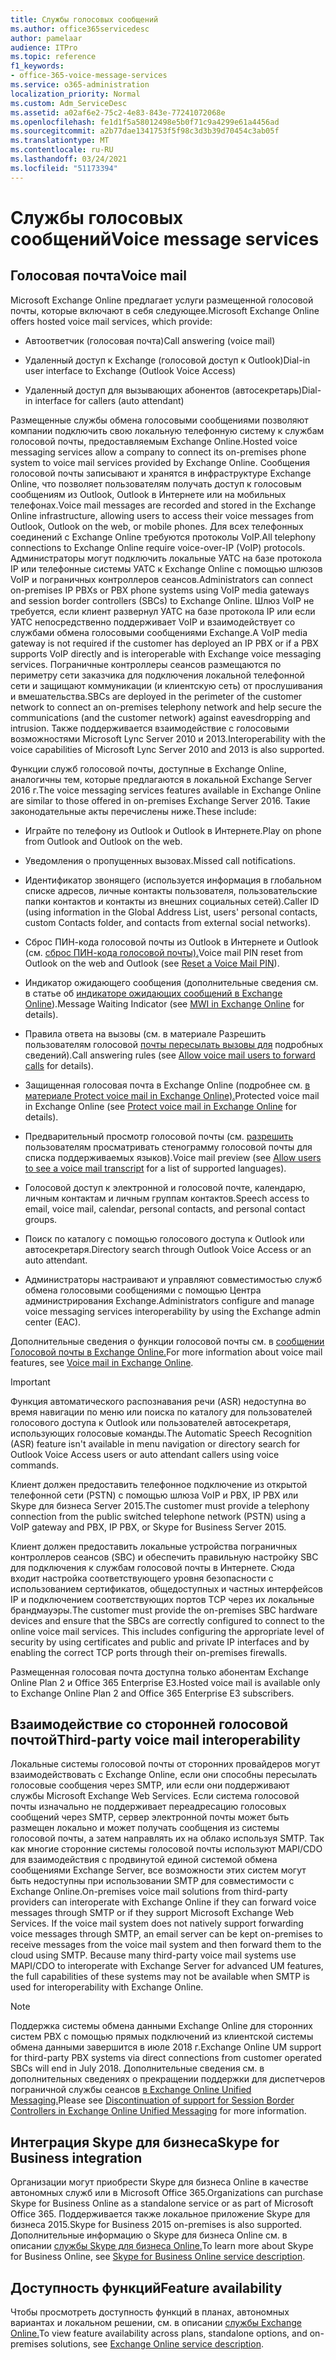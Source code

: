 ```yaml
---
title: Службы голосовых сообщений
ms.author: office365servicedesc
author: pamelaar
audience: ITPro
ms.topic: reference
f1_keywords:
- office-365-voice-message-services
ms.service: o365-administration
localization_priority: Normal
ms.custom: Adm_ServiceDesc
ms.assetid: a02af6e2-75c2-4e83-843e-77241072068e
ms.openlocfilehash: fe1d1f5a58012498e5b0f71c9a4299e61a4456ad
ms.sourcegitcommit: a2b77dae1341753f5f98c3d3b39d70454c3ab05f
ms.translationtype: MT
ms.contentlocale: ru-RU
ms.lasthandoff: 03/24/2021
ms.locfileid: "51173394"
---
```

# <a name="voice-message-services"></a><span data-ttu-id="7068a-102">Службы голосовых сообщений</span><span class="sxs-lookup"><span data-stu-id="7068a-102">Voice message services</span></span>

## <a name="voice-mail"></a><span data-ttu-id="7068a-103">Голосовая почта</span><span class="sxs-lookup"><span data-stu-id="7068a-103">Voice mail</span></span>

<span data-ttu-id="7068a-104">Microsoft Exchange Online предлагает услуги размещенной голосовой почты, которые включают в себя следующее.</span><span class="sxs-lookup"><span data-stu-id="7068a-104">Microsoft Exchange Online offers hosted voice mail services, which provide:</span></span>
  
- <span data-ttu-id="7068a-105">Автоответчик (голосовая почта)</span><span class="sxs-lookup"><span data-stu-id="7068a-105">Call answering (voice mail)</span></span>
    
- <span data-ttu-id="7068a-106">Удаленный доступ к Exchange (голосовой доступ к Outlook)</span><span class="sxs-lookup"><span data-stu-id="7068a-106">Dial-in user interface to Exchange (Outlook Voice Access)</span></span>
    
- <span data-ttu-id="7068a-107">Удаленный доступ для вызывающих абонентов (автосекретарь)</span><span class="sxs-lookup"><span data-stu-id="7068a-107">Dial-in interface for callers (auto attendant)</span></span>
    
<span data-ttu-id="7068a-108">Размещенные службы обмена голосовыми сообщениями позволяют компании подключить свою локальную телефонную систему к службам голосовой почты, предоставляемым Exchange Online.</span><span class="sxs-lookup"><span data-stu-id="7068a-108">Hosted voice messaging services allow a company to connect its on-premises phone system to voice mail services provided by Exchange Online.</span></span> <span data-ttu-id="7068a-109">Сообщения голосовой почты записывают и хранятся в инфраструктуре Exchange Online, что позволяет пользователям получать доступ к голосовым сообщениям из Outlook, Outlook в Интернете или на мобильных телефонах.</span><span class="sxs-lookup"><span data-stu-id="7068a-109">Voice mail messages are recorded and stored in the Exchange Online infrastructure, allowing users to access their voice messages from Outlook, Outlook on the web, or mobile phones.</span></span> <span data-ttu-id="7068a-110">Для всех телефонных соединений с Exchange Online требуются протоколы VoIP.</span><span class="sxs-lookup"><span data-stu-id="7068a-110">All telephony connections to Exchange Online require voice-over-IP (VoIP) protocols.</span></span> <span data-ttu-id="7068a-111">Администраторы могут подключить локальные УАТС на базе протокола IP или телефонные системы УАТС к Exchange Online с помощью шлюзов VoIP и пограничных контроллеров сеансов.</span><span class="sxs-lookup"><span data-stu-id="7068a-111">Administrators can connect on-premises IP PBXs or PBX phone systems using VoIP media gateways and session border controllers (SBCs) to Exchange Online.</span></span> <span data-ttu-id="7068a-112">Шлюз VoIP не требуется, если клиент развернул УАТС на базе протокола IP или если УАТС непосредственно поддерживает VoIP и взаимодействует со службами обмена голосовыми сообщениями Exchange.</span><span class="sxs-lookup"><span data-stu-id="7068a-112">A VoIP media gateway is not required if the customer has deployed an IP PBX or if a PBX supports VoIP directly and is interoperable with Exchange voice messaging services.</span></span> <span data-ttu-id="7068a-113">Пограничные контроллеры сеансов размещаются по периметру сети заказчика для подключения локальной телефонной сети и защищают коммуникации (и клиентскую сеть) от прослушивания и вмешательства.</span><span class="sxs-lookup"><span data-stu-id="7068a-113">SBCs are deployed in the perimeter of the customer network to connect an on-premises telephony network and help secure the communications (and the customer network) against eavesdropping and intrusion.</span></span> <span data-ttu-id="7068a-114">Также поддерживается взаимодействие с голосовыми возможностями Microsoft Lync Server 2010 и 2013.</span><span class="sxs-lookup"><span data-stu-id="7068a-114">Interoperability with the voice capabilities of Microsoft Lync Server 2010 and 2013 is also supported.</span></span>
  
<span data-ttu-id="7068a-115">Функции служб голосовой почты, доступные в Exchange Online, аналогичны тем, которые предлагаются в локальной Exchange Server 2016 г.</span><span class="sxs-lookup"><span data-stu-id="7068a-115">The voice messaging services features available in Exchange Online are similar to those offered in on-premises Exchange Server 2016.</span></span> <span data-ttu-id="7068a-116">Такие законодательные акты перечислены ниже.</span><span class="sxs-lookup"><span data-stu-id="7068a-116">These include:</span></span>
  
- <span data-ttu-id="7068a-117">Играйте по телефону из Outlook и Outlook в Интернете.</span><span class="sxs-lookup"><span data-stu-id="7068a-117">Play on phone from Outlook and Outlook on the web.</span></span>
    
- <span data-ttu-id="7068a-118">Уведомления о пропущенных вызовах.</span><span class="sxs-lookup"><span data-stu-id="7068a-118">Missed call notifications.</span></span>
    
- <span data-ttu-id="7068a-119">Идентификатор звонящего (используется информация в глобальном списке адресов, личные контакты пользователя, пользовательские папки контактов и контакты из внешних социальных сетей).</span><span class="sxs-lookup"><span data-stu-id="7068a-119">Caller ID (using information in the Global Address List, users' personal contacts, custom Contacts folder, and contacts from external social networks).</span></span>
    
- <span data-ttu-id="7068a-120">Сброс ПИН-кода голосовой почты из Outlook в Интернете и Outlook (см. [сброс ПИН-кода голосовой почты).](/exchange/voice-mail-unified-messaging/set-outlook-voice-access-pin-security/reset-a-voice-mail-pin)</span><span class="sxs-lookup"><span data-stu-id="7068a-120">Voice mail PIN reset from Outlook on the web and Outlook (see [Reset a Voice Mail PIN](/exchange/voice-mail-unified-messaging/set-outlook-voice-access-pin-security/reset-a-voice-mail-pin)).</span></span>
    
- <span data-ttu-id="7068a-121">Индикатор ожидающего сообщения (дополнительные сведения см. в статье об [индикаторе ожидающих сообщений в Exchange Online](/exchange/voice-mail-unified-messaging/set-up-client-voice-mail-features/mwi-in-exchange-online)).</span><span class="sxs-lookup"><span data-stu-id="7068a-121">Message Waiting Indicator (see [MWI in Exchange Online](/exchange/voice-mail-unified-messaging/set-up-client-voice-mail-features/mwi-in-exchange-online) for details).</span></span> 
    
- <span data-ttu-id="7068a-122">Правила ответа на вызовы (см. в материале Разрешить пользователям голосовой [почты пересылать вызовы для](/exchange/voice-mail-unified-messaging/set-up-client-voice-mail-features/allow-voice-mail-users-to-forward-calls) подробных сведений).</span><span class="sxs-lookup"><span data-stu-id="7068a-122">Call answering rules (see [Allow voice mail users to forward calls](/exchange/voice-mail-unified-messaging/set-up-client-voice-mail-features/allow-voice-mail-users-to-forward-calls) for details).</span></span>
    
- <span data-ttu-id="7068a-123">Защищенная голосовая почта в Exchange Online (подробнее см. [в материале Protect voice mail in Exchange Online).](/exchange/voice-mail-unified-messaging/set-up-client-voice-mail-features/protect-voice-mail)</span><span class="sxs-lookup"><span data-stu-id="7068a-123">Protected voice mail in Exchange Online (see [Protect voice mail in Exchange Online](/exchange/voice-mail-unified-messaging/set-up-client-voice-mail-features/protect-voice-mail) for details).</span></span>
    
- <span data-ttu-id="7068a-124">Предварительный просмотр голосовой почты (см. [разрешить](/exchange/voice-mail-unified-messaging/set-up-client-voice-mail-features/allow-users-to-see-a-voice-mail-transcript) пользователям просматривать стенограмму голосовой почты для списка поддерживаемых языков).</span><span class="sxs-lookup"><span data-stu-id="7068a-124">Voice mail preview (see [Allow users to see a voice mail transcript](/exchange/voice-mail-unified-messaging/set-up-client-voice-mail-features/allow-users-to-see-a-voice-mail-transcript) for a list of supported languages).</span></span>
    
- <span data-ttu-id="7068a-125">Голосовой доступ к электронной и голосовой почте, календарю, личным контактам и личным группам контактов.</span><span class="sxs-lookup"><span data-stu-id="7068a-125">Speech access to email, voice mail, calendar, personal contacts, and personal contact groups.</span></span>
    
- <span data-ttu-id="7068a-126">Поиск по каталогу с помощью голосового доступа к Outlook или автосекретаря.</span><span class="sxs-lookup"><span data-stu-id="7068a-126">Directory search through Outlook Voice Access or an auto attendant.</span></span>
    
- <span data-ttu-id="7068a-127">Администраторы настраивают и управляют совместимостью служб обмена голосовыми сообщениями с помощью Центра администрирования Exchange.</span><span class="sxs-lookup"><span data-stu-id="7068a-127">Administrators configure and manage voice messaging services interoperability by using the Exchange admin center (EAC).</span></span>
    
<span data-ttu-id="7068a-128">Дополнительные сведения о функции голосовой почты см. в [сообщении Голосовой почты в Exchange Online.](/exchange/voice-mail-unified-messaging/voice-mail-unified-messaging)</span><span class="sxs-lookup"><span data-stu-id="7068a-128">For more information about voice mail features, see [Voice mail in Exchange Online](/exchange/voice-mail-unified-messaging/voice-mail-unified-messaging).</span></span>
  
> [!IMPORTANT]
> <span data-ttu-id="7068a-129">Функция автоматического распознавания речи (ASR) недоступна во время навигации по меню или поиска по каталогу для пользователей голосового доступа к Outlook или пользователей автосекретаря, использующих голосовые команды.</span><span class="sxs-lookup"><span data-stu-id="7068a-129">The Automatic Speech Recognition (ASR) feature isn't available in menu navigation or directory search for Outlook Voice Access users or auto attendant callers using voice commands.</span></span> 
>
> <span data-ttu-id="7068a-130">Клиент должен предоставить телефонное подключение из открытой телефонной сети (PSTN) с помощью шлюза VoIP и PBX, IP PBX или Skype для бизнеса Server 2015.</span><span class="sxs-lookup"><span data-stu-id="7068a-130">The customer must provide a telephony connection from the public switched telephone network (PSTN) using a VoIP gateway and PBX, IP PBX, or Skype for Business Server 2015.</span></span> 
>
> <span data-ttu-id="7068a-p103">Клиент должен предоставить локальные устройства пограничных контроллеров сеансов (SBC) и обеспечить правильную настройку SBC для подключения к службам голосовой почты в Интернете. Сюда входит настройка соответствующего уровня безопасности с использованием сертификатов, общедоступных и частных интерфейсов IP и подключением соответствующих портов TCP через их локальные брандмауэры.</span><span class="sxs-lookup"><span data-stu-id="7068a-p103">The customer must provide the on-premises SBC hardware devices and ensure that the SBCs are correctly configured to connect to the online voice mail services. This includes configuring the appropriate level of security by using certificates and public and private IP interfaces and by enabling the correct TCP ports through their on-premises firewalls.</span></span> 
>
> <span data-ttu-id="7068a-133">Размещенная голосовая почта доступна только абонентам Exchange Online Plan 2 и Office 365 Enterprise E3.</span><span class="sxs-lookup"><span data-stu-id="7068a-133">Hosted voice mail is available only to Exchange Online Plan 2 and Office 365 Enterprise E3 subscribers.</span></span> 
  
## <a name="third-party-voice-mail-interoperability"></a><span data-ttu-id="7068a-134">Взаимодействие со сторонней голосовой почтой</span><span class="sxs-lookup"><span data-stu-id="7068a-134">Third-party voice mail interoperability</span></span>

<span data-ttu-id="7068a-p104">Локальные системы голосовой почты от сторонних провайдеров могут взаимодействовать с Exchange Online, если они способны пересылать голосовые сообщения через SMTP, или если они поддерживают службы Microsoft Exchange Web Services. Если система голосовой почты изначально не поддерживает переадресацию голосовых сообщений через SMTP, сервер электронной почты может быть размещен локально и может получать сообщения из системы голосовой почты, а затем направлять их на облако используя SMTP. Так как многие сторонние системы голосовой почты используют MAPI/CDO для взаимодействия с продвинутой единой системой обмена сообщениями Exchange Server, все возможности этих систем могут быть недоступны при использовании SMTP для совместимости с Exchange Online.</span><span class="sxs-lookup"><span data-stu-id="7068a-p104">On-premises voice mail solutions from third-party providers can interoperate with Exchange Online if they can forward voice messages through SMTP or if they support Microsoft Exchange Web Services. If the voice mail system does not natively support forwarding voice messages through SMTP, an email server can be kept on-premises to receive messages from the voice mail system and then forward them to the cloud using SMTP. Because many third-party voice mail systems use MAPI/CDO to interoperate with Exchange Server for advanced UM features, the full capabilities of these systems may not be available when SMTP is used for interoperability with Exchange Online.</span></span>
  
> [!NOTE]
> <span data-ttu-id="7068a-138">Поддержка системы обмена данными Exchange Online для сторонних систем PBX с помощью прямых подключений из клиентской системы обмена данными завершится в июле 2018 г.</span><span class="sxs-lookup"><span data-stu-id="7068a-138">Exchange Online UM support for third-party PBX systems via direct connections from customer operated SBCs will end in July 2018.</span></span> <span data-ttu-id="7068a-139">Дополнительные сведения см. в дополнительных сведениях о прекращении поддержки для диспетчеров пограничной службы сеансов [в Exchange Online Unified Messaging.](https://techcommunity.microsoft.com/t5/Exchange-Team-Blog/Discontinuation-of-support-for-Session-Border-Controllers-in/ba-p/607117)</span><span class="sxs-lookup"><span data-stu-id="7068a-139">Please see [Discontinuation of support for Session Border Controllers in Exchange Online Unified Messaging](https://techcommunity.microsoft.com/t5/Exchange-Team-Blog/Discontinuation-of-support-for-Session-Border-Controllers-in/ba-p/607117) for more information.</span></span> 
  
## <a name="skype-for-business-integration"></a><span data-ttu-id="7068a-140">Интеграция Skype для бизнеса</span><span class="sxs-lookup"><span data-stu-id="7068a-140">Skype for Business integration</span></span>

<span data-ttu-id="7068a-141">Организации могут приобрести Skype для бизнеса Online в качестве автономных служб или в Microsoft Office 365.</span><span class="sxs-lookup"><span data-stu-id="7068a-141">Organizations can purchase Skype for Business Online as a standalone service or as part of Microsoft Office 365.</span></span> <span data-ttu-id="7068a-142">Поддерживается также локальное приложение Skype для бизнеса 2015.</span><span class="sxs-lookup"><span data-stu-id="7068a-142">Skype for Business 2015 on-premises is also supported.</span></span> <span data-ttu-id="7068a-143">Дополнительные информацию о Skype для бизнеса Online см. в описании [службы Skype для бизнеса Online.](../skype-for-business-online-service-description/skype-for-business-online-service-description.md)</span><span class="sxs-lookup"><span data-stu-id="7068a-143">To learn more about Skype for Business Online, see [Skype for Business Online service description](../skype-for-business-online-service-description/skype-for-business-online-service-description.md).</span></span>
  
## <a name="feature-availability"></a><span data-ttu-id="7068a-144">Доступность функций</span><span class="sxs-lookup"><span data-stu-id="7068a-144">Feature availability</span></span>

<span data-ttu-id="7068a-145">Чтобы просмотреть доступность функций в планах, автономных вариантах и локальном решении, см. в описании [службы Exchange Online.](exchange-online-service-description.md)</span><span class="sxs-lookup"><span data-stu-id="7068a-145">To view feature availability across plans, standalone options, and on-premises solutions, see [Exchange Online service description](exchange-online-service-description.md).</span></span>
